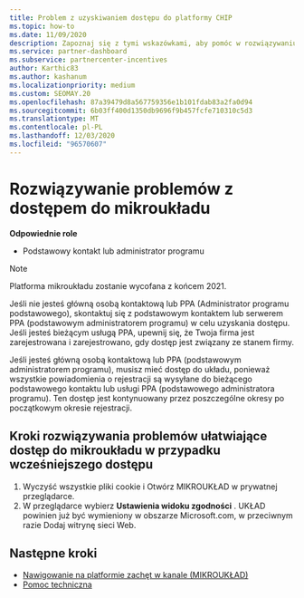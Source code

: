 ```yaml
---
title: Problem z uzyskiwaniem dostępu do platformy CHIP
ms.topic: how-to
ms.date: 11/09/2020
description: Zapoznaj się z tymi wskazówkami, aby pomóc w rozwiązywaniu problemów z używaniem narzędzia do zachęcania kanału (MIKROUKŁAD).
ms.service: partner-dashboard
ms.subservice: partnercenter-incentives
author: Karthic83
ms.author: kashanum
ms.localizationpriority: medium
ms.custom: SEOMAY.20
ms.openlocfilehash: 87a39479d8a567759356e1b101fdab83a2fa0d94
ms.sourcegitcommit: 6b03ff400d1350db9696f9b457fcfe710310c5d3
ms.translationtype: MT
ms.contentlocale: pl-PL
ms.lasthandoff: 12/03/2020
ms.locfileid: "96570607"
---
```

# <a name="troubleshoot-issues-with-accessing-chip"></a>Rozwiązywanie problemów z dostępem do mikroukładu

**Odpowiednie role**

- Podstawowy kontakt lub administrator programu

>[!NOTE]
>Platforma mikroukładu zostanie wycofana z końcem 2021.

Jeśli nie jesteś główną osobą kontaktową lub PPA (Administrator programu podstawowego), skontaktuj się z podstawowym kontaktem lub serwerem PPA (podstawowym administratorem programu) w celu uzyskania dostępu. Jeśli jesteś bieżącym usługą PPA, upewnij się, że Twoja firma jest zarejestrowana i zarejestrowano, gdy dostęp jest związany ze stanem firmy.

Jeśli jesteś główną osobą kontaktową lub PPA (podstawowym administratorem programu), musisz mieć dostęp do układu, ponieważ wszystkie powiadomienia o rejestracji są wysyłane do bieżącego podstawowego kontaktu lub usługi PPA (podstawowego administratora programu). Ten dostęp jest kontynuowany przez poszczególne okresy po początkowym okresie rejestracji.

## <a name="troubleshooting-steps-to-assist-with-accessing-chip-if-you-had-prior-access"></a>Kroki rozwiązywania problemów ułatwiające dostęp do mikroukładu w przypadku wcześniejszego dostępu

1. Wyczyść wszystkie pliki cookie i Otwórz MIKROUKŁAD w prywatnej przeglądarce.
1. W przeglądarce wybierz **Ustawienia widoku zgodności** . UKŁAD powinien już być wymieniony w obszarze Microsoft.com, w przeciwnym razie Dodaj witrynę sieci Web.

## <a name="next-steps"></a>Następne kroki

- [Nawigowanie na platformie zachęt w kanale (MIKROUKŁAD)](chip-intro.md)
- [Pomoc techniczna](report-problems-with-partner-center.md)